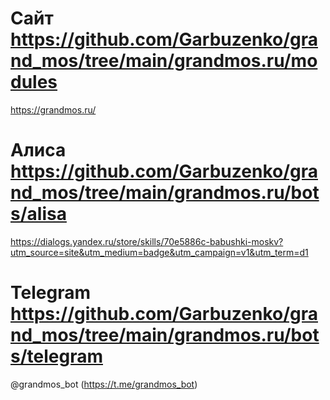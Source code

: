 # Сайт https://github.com/Garbuzenko/grand_mos/tree/main/grandmos.ru/modules
https://grandmos.ru/

# Алиса https://github.com/Garbuzenko/grand_mos/tree/main/grandmos.ru/bots/alisa
https://dialogs.yandex.ru/store/skills/70e5886c-babushki-moskv?utm_source=site&utm_medium=badge&utm_campaign=v1&utm_term=d1

# Telegram https://github.com/Garbuzenko/grand_mos/tree/main/grandmos.ru/bots/telegram
@grandmos_bot (https://t.me/grandmos_bot)
 
